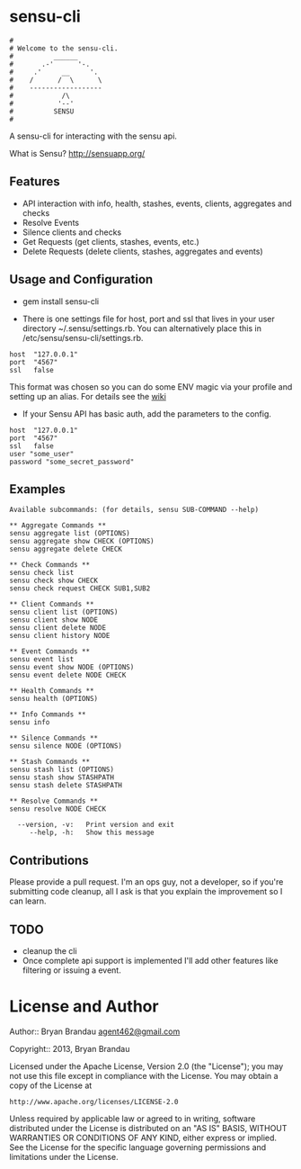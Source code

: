 sensu-cli
=========
```
#
# Welcome to the sensu-cli.
#          ______
#       .-'      '-.
#     .'     __     '.
#    /      /  \      \
#    ------------------
#            /\
#           '--'
#          SENSU
#
```
A sensu-cli for interacting with the sensu api.

What is Sensu? http://sensuapp.org/

Features
--------
* API interaction with info, health, stashes, events, clients, aggregates and checks
* Resolve Events
* Silence clients and checks
* Get Requests (get clients, stashes, events, etc.)
* Delete Requests (delete clients, stashes, aggregates and events)


Usage and Configuration
-----------------------
* gem install sensu-cli

* There is one settings file for host, port and ssl that lives in your user directory ~/.sensu/settings.rb.  You can alternatively place this in /etc/sensu/sensu-cli/settings.rb.

````
host  "127.0.0.1"
port  "4567"
ssl   false
````
This format was chosen so you can do some ENV magic via your profile and setting up an alias. For details see the [wiki](https://github.com/agent462/sensu-cli/wiki)

* If your Sensu API has basic auth, add the parameters to the config.

````
host  "127.0.0.1"
port  "4567"
ssl   false
user "some_user"
password "some_secret_password"
````


Examples
-----------
````
Available subcommands: (for details, sensu SUB-COMMAND --help)

** Aggregate Commands **
sensu aggregate list (OPTIONS)
sensu aggregate show CHECK (OPTIONS)
sensu aggregate delete CHECK

** Check Commands **
sensu check list
sensu check show CHECK
sensu check request CHECK SUB1,SUB2

** Client Commands **
sensu client list (OPTIONS)
sensu client show NODE
sensu client delete NODE
sensu client history NODE

** Event Commands **
sensu event list
sensu event show NODE (OPTIONS)
sensu event delete NODE CHECK

** Health Commands **
sensu health (OPTIONS)

** Info Commands **
sensu info

** Silence Commands **
sensu silence NODE (OPTIONS)

** Stash Commands **
sensu stash list (OPTIONS)
sensu stash show STASHPATH
sensu stash delete STASHPATH

** Resolve Commands **
sensu resolve NODE CHECK

  --version, -v:   Print version and exit
     --help, -h:   Show this message
````

Contributions
-------------
Please provide a pull request.  I'm an ops guy, not a developer, so if you're submitting code cleanup, all I ask is that you explain the improvement so I can learn.
   
TODO
----
* cleanup the cli
* Once complete api support is implemented I'll add other features like filtering or issuing a event.
   
License and Author
==================

Author:: Bryan Brandau <agent462@gmail.com>

Copyright:: 2013, Bryan Brandau

Licensed under the Apache License, Version 2.0 (the "License");
you may not use this file except in compliance with the License.
You may obtain a copy of the License at

    http://www.apache.org/licenses/LICENSE-2.0

Unless required by applicable law or agreed to in writing, software
distributed under the License is distributed on an "AS IS" BASIS,
WITHOUT WARRANTIES OR CONDITIONS OF ANY KIND, either express or implied.
See the License for the specific language governing permissions and
limitations under the License.
